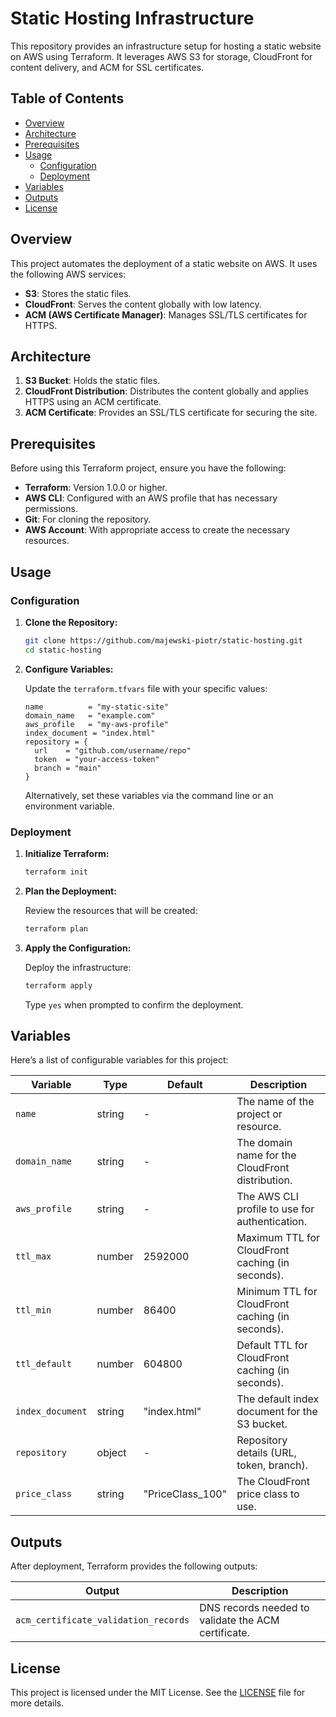 
# Static Hosting Infrastructure

This repository provides an infrastructure setup for hosting a static website on AWS using Terraform. It leverages AWS S3 for storage, CloudFront for content delivery, and ACM for SSL certificates.

## Table of Contents

- [Overview](#overview)
- [Architecture](#architecture)
- [Prerequisites](#prerequisites)
- [Usage](#usage)
  - [Configuration](#configuration)
  - [Deployment](#deployment)
- [Variables](#variables)
- [Outputs](#outputs)
- [License](#license)

## Overview

This project automates the deployment of a static website on AWS. It uses the following AWS services:
- **S3**: Stores the static files.
- **CloudFront**: Serves the content globally with low latency.
- **ACM (AWS Certificate Manager)**: Manages SSL/TLS certificates for HTTPS.

## Architecture

1. **S3 Bucket**: Holds the static files.
2. **CloudFront Distribution**: Distributes the content globally and applies HTTPS using an ACM certificate.
3. **ACM Certificate**: Provides an SSL/TLS certificate for securing the site.

## Prerequisites

Before using this Terraform project, ensure you have the following:
- **Terraform**: Version 1.0.0 or higher.
- **AWS CLI**: Configured with an AWS profile that has necessary permissions.
- **Git**: For cloning the repository.
- **AWS Account**: With appropriate access to create the necessary resources.

## Usage

### Configuration

1. **Clone the Repository:**

   ```bash
   git clone https://github.com/majewski-piotr/static-hosting.git
   cd static-hosting
   ```

2. **Configure Variables:**

   Update the `terraform.tfvars` file with your specific values:

   ```hcl
   name          = "my-static-site"
   domain_name   = "example.com"
   aws_profile   = "my-aws-profile"
   index_document = "index.html"
   repository = {
     url    = "github.com/username/repo"
     token  = "your-access-token"
     branch = "main"
   }
   ```

   Alternatively, set these variables via the command line or an environment variable.

### Deployment

1. **Initialize Terraform:**

   ```bash
   terraform init
   ```

2. **Plan the Deployment:**

   Review the resources that will be created:

   ```bash
   terraform plan
   ```

3. **Apply the Configuration:**

   Deploy the infrastructure:

   ```bash
   terraform apply
   ```

   Type `yes` when prompted to confirm the deployment.

## Variables

Here’s a list of configurable variables for this project:

| Variable        | Type   | Default          | Description                                      |
|-----------------|--------|------------------|--------------------------------------------------|
| `name`          | string | -                | The name of the project or resource.             |
| `domain_name`   | string | -                | The domain name for the CloudFront distribution. |
| `aws_profile`   | string | -                | The AWS CLI profile to use for authentication.   |
| `ttl_max`       | number | 2592000          | Maximum TTL for CloudFront caching (in seconds). |
| `ttl_min`       | number | 86400            | Minimum TTL for CloudFront caching (in seconds). |
| `ttl_default`   | number | 604800           | Default TTL for CloudFront caching (in seconds). |
| `index_document`| string | "index.html"     | The default index document for the S3 bucket.    |
| `repository`    | object | -                | Repository details (URL, token, branch).         |
| `price_class`   | string | "PriceClass_100" | The CloudFront price class to use.               |

## Outputs

After deployment, Terraform provides the following outputs:

| Output                            | Description                                           |
|-----------------------------------|-------------------------------------------------------|
| `acm_certificate_validation_records` | DNS records needed to validate the ACM certificate. |

## License

This project is licensed under the MIT License. See the [LICENSE](LICENSE.txt) file for more details.